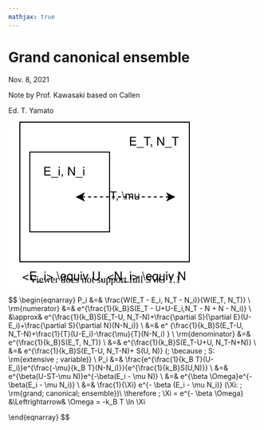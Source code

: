 ```yaml
---
mathjax: true
---
```

# Grand canonical ensemble

Nov. 8, 2021

Note by Prof. Kawasaki based on Callen

Ed. T. Yamato


![grand_canonical.svg](img/grand_canonical.svg)

$$
\begin{eqnarray}
P_i &=& \frac{W(E_T - E_i, N_T - N_i)}{W(E_T, N_T)} \\
\rm{numerator} &=& e^{\frac{1}{k_B}S(E_T - U+U-E_i,N_T - N + N - N_i)} \\
&\approx& e^{\frac{1}{k_B}S(E_T-U, N_T-N)+\frac{\partial S}{\partial E}(U-E_i)+\frac{\partial S}{\partial N}(N-N_i)} \\
&=& e^ {\frac{1}{k_B}S(E_T-U, N_T-N)+\frac{1}{T}(U-E_i)-\frac{\mu}{T}(N-N_i) } \\
\rm{denominator} &=& e^{\frac{1}{k_B}S(E_T, N_T)} \\
&=& e^{\frac{1}{k_B}S(E_T-U+U, N_T-N+N)} \\
&=& e^{\frac{1}{k_B}S(E_T-U, N_T-N)+ S(U, N)} (\; \because \; S: \rm{extensive \; variable)} \\
P_i &=& \frac{e^{\frac{1}{k_B T}(U-E_i)}e^{\frac{-\mu}{k_B T}(N-N_i)}}{e^{\frac{1}{k_B}S(U,N)}} \\
&=& e^{\beta(U-ST-\mu N)}e^{-\beta(E_i - \mu N)} \\
&=& e^{\beta \Omega}e^{- \beta(E_i - \mu N_i)} \\
&=& \frac{1}{\Xi} e^{- \beta (E_i - \mu N_i)} (\Xi: \; \rm{grand\; canonical\; ensemble})\\
\therefore \; \Xi = e^{- \beta \Omega} &\Leftrightarrow& \Omega = -k_B T \ln \Xi

\end{eqnarray}
$$

